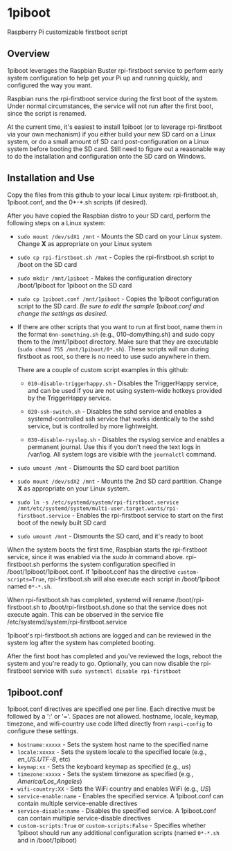 # 1piboot
Raspberry Pi customizable firstboot script

## Overview

1piboot leverages the Raspbian Buster rpi-firstboot service to perform early system configuration to help get your Pi up and running quickly, and configured the way you want.

Raspbian runs the rpi-firstboot service during the first boot of the system. Under normal circumstances, the service will not run after the first boot, since the script is renamed.

At the current time, it's easiest to install 1piboot (or to leverage rpi-firstboot via your own mechanism) if you either build your new SD card on a Linux system, or do a small amount of SD card post-configuration on a Linux system before booting the SD card. Still need to figure out a reasonable way to do the installation and configuration onto the SD card on Windows.

## Installation and Use

Copy the files from this github to your local Linux system: rpi-firstboot.sh, 1piboot.conf, and the 0*-*.sh scripts (if desired).

After you have copied the Raspbian distro to your SD card, perform the following steps on a Linux system:

* `sudo mount /dev/sdX1 /mnt` - Mounts the SD card on your Linux system. Change **X** as appropriate on your Linux system

* `sudo cp rpi-firstboot.sh /mnt` - Copies the rpi-firstboot.sh script to /boot on the SD card

* `sudo mkdir /mnt/1piboot` - Makes the configuration directory /boot/1piboot for 1piboot on the SD card

* `sudo cp 1piboot.conf /mnt/1piboot` - Copies the 1piboot configuration script to the SD card. *Be sure to edit the sample 1piboot.conf and change the settings as desired.*

* If there are other scripts that you want to run at first boot, name them in the format `0nn-something.sh` (e.g., 010-domything.sh) and sudo copy them to the /mnt/1piboot directory. Make sure that they are executable (`sudo chmod 755 /mnt/1piboot/0*.sh`). These scripts will run during firstboot as root, so there is no need to use sudo anywhere in them.

    There are a couple of custom script examples in this github:

    * `010-disable-triggerhappy.sh` - Disables the TriggerHappy service, and can be used if you are not using system-wide hotkeys provided by the TriggerHappy service.

    * `020-ssh-switch.sh` - Disables the sshd service and enables a systemd-controlled ssh service that works identically to the sshd service, but is controlled by more lightweight.

    * `030-disable-rsyslog.sh` - Disables the rsyslog service and enables a permanent journal. Use this if you don't need the text logs in /var/log. All system logs are visible with the `journalctl` command.

* `sudo umount /mnt` - Dismounts the SD card boot partition

* `sudo mount /dev/sdX2 /mnt` - Mounts the 2nd SD card partition. Change **X** as appropriate on your Linux system.

* `sudo ln -s /etc/systemd/system/rpi-firstboot.service /mnt/etc/systemd/system/multi-user.target.wants/rpi-firstboot.service` - Enables the rpi-firstboot service to start on the first boot of the newly built SD card

* `sudo umount /mnt` - Dismounts the SD card, and it's ready to boot

When the system boots the first time, Raspbian starts the rpi-firstboot service, since it was enabled via the *sudo ln* command above. rpi-firstboot.sh performs the system configuration specified in /boot/1piboot/1piboot.conf. If 1piboot.conf has the directive `custom-scripts=True`, rpi-firstboot.sh will also execute each script in /boot/1piboot named `0*-*.sh`.

When rpi-firstboot.sh has completed, systemd will rename /boot/rpi-firstboot.sh to /boot/rpi-firstboot.sh.done so that the service does not execute again. This can be observed in the service file /etc/systemd/system/rpi-firstboot.service

1piboot's rpi-firstboot.sh actions are logged and can be reviewed in the system log after the system has completed booting.

After the first boot has completed and you've reviewed the logs, reboot the system and you're ready to go. Optionally, you can now disable the rpi-firstboot service with `sudo systemctl disable rpi-firstboot`

## 1piboot.conf

1piboot.conf directives are specified one per line. Each directive must be followed by a ':' or '='. Spaces are not allowed. hostname, locale, keymap, timezone, and wifi-country use code lifted directly from `raspi-config` to configure these settings.

* `hostname:xxxxx` - Sets the system host name to the specified name
* `locale:xxxxx` - Sets the system locale to the specified locale (e.g., *en_US.UTF-8*, etc)
* `keymap:xx` - Sets the keyboard keymap as specified (e.g., *us*)
* `timezone:xxxxx` - Sets the system timezone as specified (e.g., *America/Los_Angeles*)
* `wifi-country:XX` - Sets the WiFi country and enables WiFi (e.g., *US*)
* `service-enable:name` - Enables the specified service. A 1piboot.conf can contain multiple service-enable directives
* `service-disable:name` - Disables the specified service. A 1piboot.conf can contain multiple service-disable directives
* `custom-scripts:True` or `custom-scripts:False` - Specifies whether 1piboot should run any additional configuration scripts (named `0*-*.sh` and in /boot/1piboot)
